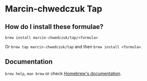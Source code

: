 # Marcin-chwedczuk Tap

## How do I install these formulae?

`brew install marcin-chwedczuk/tap/<formula>`

Or `brew tap marcin-chwedczuk/tap` and then `brew install <formula>`.

## Documentation

`brew help`, `man brew` or check [Homebrew's documentation](https://docs.brew.sh).
